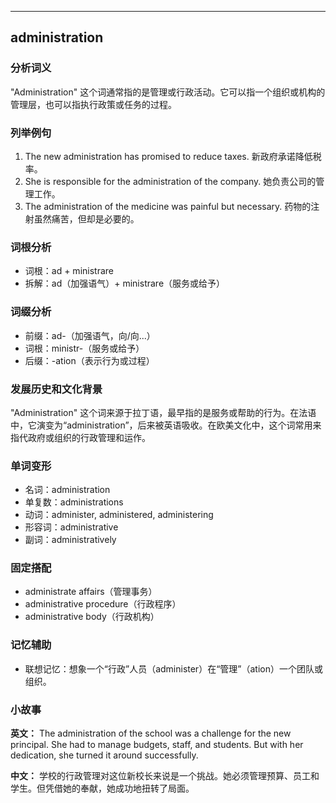 
---------------
## administration
### 分析词义
"Administration" 这个词通常指的是管理或行政活动。它可以指一个组织或机构的管理层，也可以指执行政策或任务的过程。

### 列举例句
1. The new administration has promised to reduce taxes.
   新政府承诺降低税率。
2. She is responsible for the administration of the company.
   她负责公司的管理工作。
3. The administration of the medicine was painful but necessary.
   药物的注射虽然痛苦，但却是必要的。

### 词根分析
- 词根：ad + ministrare
- 拆解：ad（加强语气）+ ministrare（服务或给予）

### 词缀分析
- 前缀：ad-（加强语气，向/向...）
- 词根：ministr-（服务或给予）
- 后缀：-ation（表示行为或过程）

### 发展历史和文化背景
"Administration" 这个词来源于拉丁语，最早指的是服务或帮助的行为。在法语中，它演变为“administration”，后来被英语吸收。在欧美文化中，这个词常用来指代政府或组织的行政管理和运作。

### 单词变形
- 名词：administration
- 单复数：administrations
- 动词：administer, administered, administering
- 形容词：administrative
- 副词：administratively

### 固定搭配
- administrate affairs（管理事务）
- administrative procedure（行政程序）
- administrative body（行政机构）

### 记忆辅助
- 联想记忆：想象一个“行政”人员（administer）在“管理”（ation）一个团队或组织。

### 小故事
**英文：** The administration of the school was a challenge for the new principal. She had to manage budgets, staff, and students. But with her dedication, she turned it around successfully.

**中文：** 学校的行政管理对这位新校长来说是一个挑战。她必须管理预算、员工和学生。但凭借她的奉献，她成功地扭转了局面。

